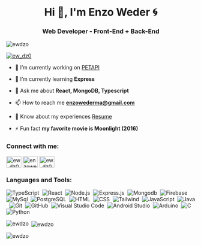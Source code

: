 <h1 align="center">Hi 👋, I'm Enzo Weder 🌀</h1>
<h3 align="center">Web Developer - Front-End + Back-End</h3>

<p align="left"> <img src="https://komarev.com/ghpvc/?username=ewdzo&label=Profile%20views&color=0e75b6&style=flat" alt="ewdzo" /> </p>

<p align="left"> <a href="https://twitter.com/ew_dz0" target="blank"><img src="https://img.shields.io/twitter/follow/ew_dz0?logo=twitter&style=for-the-badge" alt="ew_dz0" /></a> </p>

- 🔭 I’m currently working on [PETAPI](https://github.com/ImNotPETSIMC/PETApi)

- 🌱 I’m currently learning **Express**

- 💬 Ask me about **React, MongoDB, Typescript**

- 📫 How to reach me **enzowederma@gmail.com**

- 📄 Know about my experiences [Resume](https://www.canva.com/design/DAFY5hR4PLA/iepguvjDK8maN_EY1Dnbfw/view?utm_content=DAFY5hR4PLA&utm_campaign=designshare&utm_medium=link&utm_source=publishsharelink)

- ⚡ Fun fact **my favorite movie is Moonlight (2016)**

<h3 align="left">Connect with me:</h3>
<p align="left">
<a href="https://twitter.com/ew_dz0" target="blank"><img align="center" src="https://raw.githubusercontent.com/rahuldkjain/github-profile-readme-generator/master/src/images/icons/Social/twitter.svg" alt="ew_dz0" height="30" width="40" /></a>
<a href="https://linkedin.com/in/enzoweder" target="blank"><img align="center" src="https://raw.githubusercontent.com/rahuldkjain/github-profile-readme-generator/master/src/images/icons/Social/linked-in-alt.svg" alt="enzoweder" height="30" width="40" /></a>
<a href="https://instagram.com/ew_dz0" target="blank"><img align="center" src="https://raw.githubusercontent.com/rahuldkjain/github-profile-readme-generator/master/src/images/icons/Social/instagram.svg" alt="ew_dz0" height="30" width="40" /></a>
</p>

<h3 align="left">Languages and Tools:</h3>

![TypeScript](https://img.shields.io/badge/-TypeScript-05122A?style=flat&logo=typescript)&nbsp;
![React](https://img.shields.io/badge/-React-05122A?style=flat&logo=react)&nbsp;
![Node.js](https://img.shields.io/badge/-Node.js-05122A?style=flat&logo=node.js)&nbsp;
![Express.js](https://img.shields.io/badge/Express-05122A?style=flat&logo=express)&nbsp;
![Mongodb](https://img.shields.io/badge/-Mongodb-05122A?style=flat&logo=mongodb)&nbsp;
![Firebase](https://img.shields.io/badge/-Firebase-05122A?style=flat&logo=firebase)&nbsp;
![MySql](https://img.shields.io/badge/-MySQL-05122A?style=flat&logo=mysql)&nbsp;
![PostgreSQL](https://img.shields.io/badge/-PostgreSQL-05122A?style=flat&logo=postgresql)&nbsp;
![HTML](https://img.shields.io/badge/-HTML-05122A?style=flat&logo=HTML5)&nbsp;
![CSS](https://img.shields.io/badge/-CSS-05122A?style=flat&logo=CSS3&logoColor=1572B6)&nbsp;
![Tailwind](https://img.shields.io/badge/TailwindCSS-05122A?style=flat&logo=tailwindcss)&nbsp;
![JavaScript](https://img.shields.io/badge/JavaScript-05122A?style=flat&logo=javascript)&nbsp;
![Java](https://img.shields.io/badge/Java-05122A?style=flat&logo=oracle)&nbsp;
![Git](https://img.shields.io/badge/-Git-05122A?style=flat&logo=git)&nbsp;
![GitHub](https://img.shields.io/badge/-GitHub-05122A?style=flat&logo=github)&nbsp;
![Visual Studio Code](https://img.shields.io/badge/-Visual%20Studio%20Code-05122A?style=flat&logo=visual-studio-code&logoColor=007ACC)&nbsp;
![Android Studio](https://img.shields.io/badge/AndroidStudio-05122A?style=flat&logo=android)&nbsp;
![Arduino](https://img.shields.io/badge/Arduino-05122A?style=flat&logo=arduino)&nbsp;
![C](https://img.shields.io/badge/C-05122A?style=flat&logo=C)&nbsp;
![Python](https://img.shields.io/badge/Python-05122A?style=flat&logo=python)&nbsp;

<p><img align="left" src="https://github-readme-stats.vercel.app/api/top-langs?username=ewdzo&show_icons=true&locale=en&layout=compact&theme=dark" alt="ewdzo" /></p>

<p>&nbsp;<img align="center" src="https://github-readme-stats.vercel.app/api?username=ewdzo&show_icons=true&locale=en&theme=dark" alt="ewdzo" /></p>

<p><img align="center" src="https://github-readme-streak-stats.herokuapp.com/?user=ewdzo&theme=dark" alt="ewdzo" /></p>
